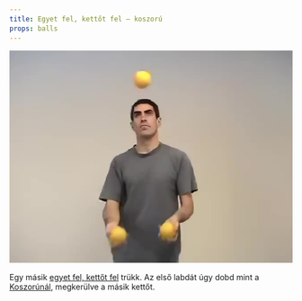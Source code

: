 ```yaml
---
title: Egyet fel, kettőt fel – koszorú
props: balls
---
```


![Egyet fel, kettőt fel – koszorú](/site/videos/poster/oneuptwoupshower.jpg)

Egy másik [egyet fel, kettőt fel](/site/hu/egyet-fel-kettot-fel-merleg/README.md) trükk. Az első labdát úgy dobd mint a [Koszorúnál](/site/hu/koszoru/README.md), megkerülve a másik kettőt.



